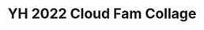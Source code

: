 ---
title: YH 2022 Cloud Fam Collage
redirect_to: https://www.canva.com/design/DAE3ZmPrsl4/share/preview?token=LI0vImmMF6BARtoOawD-sg&role=EDITOR&utm_content=DAE3ZmPrsl4&utm_campaign=designshare&utm_medium=link&utm_source=sharebutton
redirect_from: 
  - /YH22CloudCollage
  - /yh22cloudcollage
---